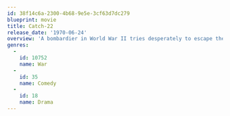 ```yaml
---
id: 38f14c6a-2300-4b68-9e5e-3cf63d7dc279
blueprint: movie
title: Catch-22
release_date: '1970-06-24'
overview: 'A bombardier in World War II tries desperately to escape the insanity of the war. However, sometimes insanity is the only sane way to cope with a crazy situation. Catch-22 is a parody of a "military mentality" and of a bureaucratic society in general.'
genres:
  -
    id: 10752
    name: War
  -
    id: 35
    name: Comedy
  -
    id: 18
    name: Drama
---
```

